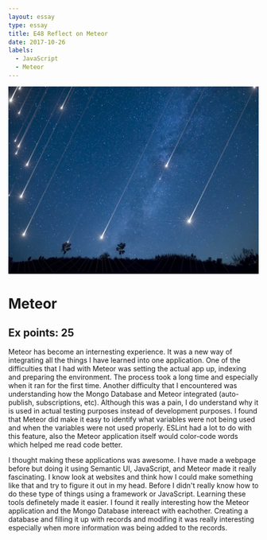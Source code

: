 ```yaml
---
layout: essay
type: essay
title: E48 Reflect on Meteor
date: 2017-10-26
labels:
  - JavaScript 
  - Meteor 
---
```

<img class="ui medium right floated rounded image" src="../images/met.jpg">

# Meteor 
## Ex points: 25 

<p>Meteor has become an internesting experience. It was a new way of integrating all the things I have learned into one application. One of the difficulties that I had with Meteor was setting the actual app up, indexing and preparing the environment. The process took a long time and especially when it ran for the first time. Another difficulty that I encountered was understanding how the Mongo Database and Meteor integrated (auto-publish, subscriptions, etc). Although this was a pain, I do understand why it is used in actual testing purposes instead of development purposes. I found that Meteor did make it easy to identify what variables were not being used and when the variables were not used properly. ESLint had a lot to do with this feature, also the Meteor application itself would color-code words which helped me read code better.</p>
<p>I thought making these applications was awesome. I have made a webpage before but doing it using Semantic UI, JavaScript, and Meteor made it really fascinating. I know look at websites and think how I could make something like that and try to figure it out in my head. Before I didn't really know how to do these type of things using a framework or JavaScript. Learning these tools definetely made it easier. I found it really interesting how the Meteor application and the Mongo Database intereact with eachother. Creating a database and filling it up with records and modifing it was really interesting especially when more information was being added to the records. </p> 
